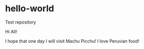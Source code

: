 # hello-world
Test repository

Hi All!

I hope that one day I will visit Machu Picchu! 
I love Peruvian food!
